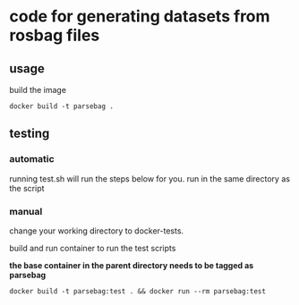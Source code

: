 # code for generating datasets from rosbag files

## usage

build the image

`docker build -t parsebag .`

## testing

### automatic
running test.sh will run the steps below for you. run in the same directory as the script

### manual
change your working directory to docker-tests.

build and run container to run the test scripts

**the base container in the parent directory needs to be tagged as parsebag**

`docker build -t parsebag:test . && docker run --rm parsebag:test`

